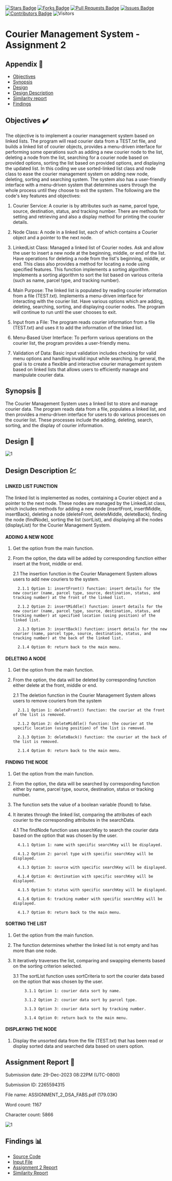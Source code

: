 [![Stars Badge](https://img.shields.io/github/stars/jjn7702/SECJ2013-DSA)](https://github.com/jjn7702/SECJ2013-DSA/Submission/Sample/stargazers)
[![Forks Badge](https://img.shields.io/github/forks/jjn7702/SECJ2013-DSA)](https://github.com/jjn7702/SECJ2013-DSA/Submission/Sample/network/members)
[![Pull Requests Badge](https://img.shields.io/github/issues-pr/jjn7702/SECJ2013-DSA)](https://github.com/jjn7702/SECJ2013-DSA/Submission/Sample/pulls)
[![Issues Badge](https://img.shields.io/github/issues/jjn7702/SECJ2013-DSA)](https://github.com/jjn7702/SECJ2013-DSA/Submission/Sample/issues)
[![Contributors Badge](https://img.shields.io/github/contributors/jjn7702/SECJ2013-DSA?color=2b9348)](https://github.com/jjn7702/SECJ2013-DSA/Submission/Sample/graphs/contributors)
![Visitors](https://api.visitorbadge.io/api/visitors?path=https%3A%2F%2Fgithub.com%2Fjjn7702%2FSECJ2013-DSA%2FSubmission%2FSample&labelColor=%23d9e3f0&countColor=%23697689&style=flat)

# Courier Management System - Assignment 2

## Appendix :red_circle:

- [Objectives](#Objectives)
- [Synopsis](#synopsis)
- [Design](#design)
- [Design Description](#designdescription)
- [Similarity report](#report)
- [Findings](#findings)

## Objectives <a name="objectives"></a> :heavy_check_mark:

   The objective is to implement a courier management system based on linked lists. The program will read courier data from a TEST.txt file, and builds a linked list of courier objects, provides a menu-driven interface for performing some operations such as adding a new courier node to the list, deleting a node from the list, searching for a courier node based on provided options, sorting the list based on provided options, and displaying the updated list. In this coding we use sorted-linked list class and node class to ease the courier management system on adding new node, deleting, sorting and searching system. The system also has a user-friendly interface with a menu-driven system that determines users through the whole process until they choose to exit the system. 
The following are the code's key features and objectives:

1. Courier Service:
A courier is  by attributes such as name, parcel type, source, destination, status, and tracking number. There are methods for setting and retrieving and also a display method for printing the courier details.

2. Node Class:
A node in a linked list, each of which contains a Courier object and a pointer to the next node.

3. LinkedList Class:
Managed a linked list of Courier nodes.
Ask and allow the user to insert a new node at the beginning, middle, or end of the list. Have operations for deleting a node from the list's beginning, middle, or end. This class also provides a method for locating a node using specified features. This function implements a sorting algorithm. Implements a sorting algorithm to sort the list based on various criteria (such as name, parcel type, and tracking number).

4. Main Purpose:
The linked list is populated by reading courier information from a file (TEST.txt). Implements a menu-driven interface for interacting with the courier list. Have various options which are adding, deleting, searching, sorting, and displaying courier nodes. The program will continue to run until the user chooses to exit.

5. Input from a File:
The program reads courier information from a file (TEST.txt) and uses it to add the information of the linked list.

6. Menu-Based User Interface:
To perform various operations on the courier list, the program provides a user-friendly menu.

7. Validation of Data:
Basic input validation includes checking for valid menu options and handling invalid input while searching. In general, the goal is to create a flexible and interactive courier management system based on linked lists that allows users to efficiently manage and manipulate courier data.

## Synopsis <a name="synopsis"></a> 📝

The Courier Management System uses a linked list to store and manage courier data. The program reads data from a file, populates a linked list, and then provides a menu-driven interface for users to do various processes on the courier list. These processes include the adding, deleting, search, sorting, and the display of courier information.

## Design <a name="design"></a> 🎨
![1](https://github.com/jjn7702/SECJ2013-DSA/blob/main/Submission/sec04/FABS/Ass2/files/images/dsa.jpg)

## Design Description <a name="designdescription"></a> 💹

#### LINKED LIST FUNCTION

The linked list is implemented as nodes, containing a Courier object and a pointer to the next node. These nodes are managed by the LinkedList class, which includes methods for adding a new node (insertFront, insertMiddle, insertBack), deleting a node (deleteFront, deleteMiddle, deleteBack), finding the node (findNode), sorting the list (sortList), and displaying all the nodes (displayList) for the Courier Management System.

#### ADDING A NEW NODE

1. Get the option from the main function.
   
2. From the option, the data will be added by corresponding function either insert at the front, middle or end.

   2.1 The insertion function in the Courier Management System allows users to add new couriers to the system.

         2.1.1 Option 1: insertFront() function: insert details for the new courier (name, parcel type, source, destination, status, and tracking number) at the front of the linked list.

         2.1.2 Option 2: insertMiddle() function: insert details for the new courier (name, parcel type, source, destination, status, and tracking number) at specified location (using position) of the linked list.

         2.1.3 Option 3: insertBack() function: insert details for the new courier (name, parcel type, source, destination, status, and tracking number) at the back of the linked list.

         2.1.4 Option 0: return back to the main menu.



#### DELETING A NODE

1. Get the option from the main function.

2. From the option, the data will be deleted by corresponding function either delete at the front, middle or end.

   2.1 The deletion function in the Courier Management System allows users to remove couriers from the system

         2.1.1 Option 1: deleteFront() function: the courier at the front of the list is removed.

         2.1.2 Option 2: deleteMiddle() function: the courier at the specific location (using position) of the list is removed.

         2.1.3 Option 3: deleteBack() function: the courier at the back of the list is removed.

         2.1.4 Option 0: return back to the main menu.


#### FINDING THE NODE

1. Get the option from the main function.

2. From the option, the data will be searched by corresponding function either by name, parcel type, source, destination, status or tracking number.

3. The function sets the value of a boolean variable (found) to false.

4. It iterates through the linked list, comparing the attributes of each courier to the corresponding attributes in the searchData.

    4.1 The findNode function uses searchKey to search the courier data based on the option that was chosen by the user.

         4.1.1 Option 1: name with specific searchKey will be displayed.

         4.1.2 Option 2: parcel type with specific searchKey will be displayed.

         4.1.3 Option 3: source with specific searchKey will be displayed.

         4.1.4 Option 4: destination with specific searchKey will be displayed.

         4.1.5 Option 5: status with specific searchKey will be displayed.

         4.1.6 Option 6: tracking number with specific searchKey will be displayed.

         4.1.7 Option 0: return back to the main menu.



 #### SORTING THE LIST

1. Get the option from the main function.

2. The function determines whether the linked list is not empty and has more than one node.

3. It iteratively traverses the list, comparing and swapping elements based on the sorting criterion selected.

      3.1 The sortList function uses sortCriteria to sort the courier data based on the option that was chosen by the user.

            3.1.1 Option 1: courier data sort by name.

            3.1.2 Option 2: courier data sort by parcel type.

            3.1.3 Option 3: courier data sort by tracking number.

            3.1.4 Option 0: return back to the main menu.

#### DISPLAYING THE NODE

1. Display the unsorted data from the file (TEST.txt) that has been read or display sorted data and searched data based on users option.


## Assignment Report <a name="report"></a> 🔔

Submission date: 29-Dec-2023 08:22PM (UTC-0800)

Submission ID: 2265594315

File name: ASSIGNMENT_2_DSA_FABS.pdf (179.03K)

Word count: 1167

Character count: 5866

![1](https://github.com/jjn7702/SECJ2013-DSA/blob/main/Submission/sec04/FABS/Ass2/files/images/REPORT.jpg)

## Findings <a name="findings"></a>📊

- [Source Code](https://github.com/jjn7702/SECJ2013-DSA/blob/main/Submission/sec04/FABS/Ass2/files/source-code/ASS2.cpp)
- [Input File](https://github.com/jjn7702/SECJ2013-DSA/blob/main/Submission/sec04/FABS/Ass2/files/source-code/TEST.txt)
- [Assignment 2 Report](https://github.com/jjn7702/SECJ2013-DSA/blob/main/Submission/sec04/FABS/Ass2/files/ASSIGNMENT%202%20DSA%20(FABS).pdf)
- [Similarity Report](https://github.com/jjn7702/SECJ2013-DSA/blob/main/Submission/sec04/FABS/Ass2/files/ASSINGNMENT%202%20REPORT.pdf)

